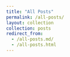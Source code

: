 ```yaml
---
title: "All Posts"
permalink: /all-posts/
layout: collection
collection: posts
redirect_from:
  - /all-posts.md/
  - /all-posts.html
---
```

